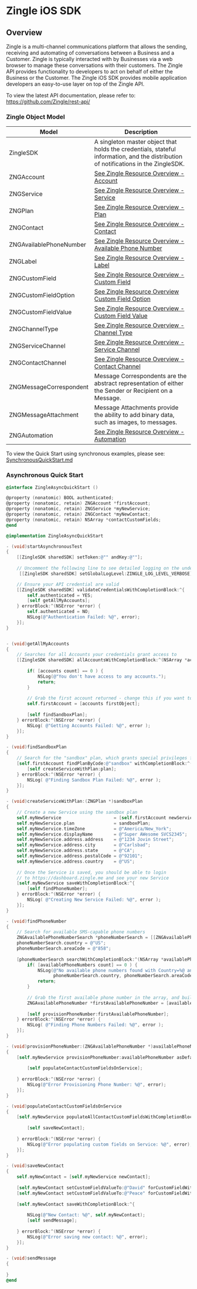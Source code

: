 # Zingle iOS SDK

## Overview

Zingle is a multi-channel communications platform that allows the sending, receiving and automating of conversations between a Business and a Customer.  Zingle is typically interacted with by Businesses via a web browser to manage these conversations with their customers.  The Zingle API provides functionality to developers to act on behalf of either the Business or the Customer.  The Zingle iOS SDK provides mobile application developers an easy-to-use layer on top of the Zingle API.

To view the latest API documentation, please refer to: https://github.com/Zingle/rest-api/

### Zingle Object Model

Model | Description
--- | ---
ZingleSDK | A singleton master object that holds the credentials, stateful information, and the distribution of notifications in the ZingleSDK.
ZNGAccount | [See Zingle Resource Overview - Account](https://github.com/Zingle/rest-api/blob/master/resource_overview.md#account)
ZNGService | [See Zingle Resource Overview - Service](https://github.com/Zingle/rest-api/blob/master/resource_overview.md#service)
ZNGPlan | [See Zingle Resource Overview - Plan](https://github.com/Zingle/rest-api/blob/master/resource_overview.md#plan)
ZNGContact | [See Zingle Resource Overview - Contact](https://github.com/Zingle/rest-api/blob/master/resource_overview.md#contact)
ZNGAvailablePhoneNumber | [See Zingle Resource Overview - Available Phone Number](https://github.com/Zingle/rest-api/blob/master/resource_overview.md#available-phone-number)
ZNGLabel | [See Zingle Resource Overview - Label](https://github.com/Zingle/rest-api/blob/master/resource_overview.md#label)
ZNGCustomField | [See Zingle Resource Overview - Custom Field](https://github.com/Zingle/rest-api/blob/master/resource_overview.md#custom-field)
ZNGCustomFieldOption | [See Zingle Resource Overview Custom Field Option](https://github.com/Zingle/rest-api/blob/master/resource_overview.md#custom-field-option)
ZNGCustomFieldValue | [See Zingle Resource Overview - Custom Field Value](https://github.com/Zingle/rest-api/blob/master/resource_overview.md#custom-field-value)
ZNGChannelType | [See Zingle Resource Overview - Channel Type](https://github.com/Zingle/rest-api/blob/master/resource_overview.md#channel-type)
ZNGServiceChannel | [See Zingle Resource Overview  - Service Channel](https://github.com/Zingle/rest-api/blob/master/resource_overview.md#service-channel)
ZNGContactChannel | [See Zingle Resource Overview - Contact Channel](https://github.com/Zingle/rest-api/blob/master/resource_overview.md#contact-channel)
ZNGMessageCorrespondent | Message Correspondents are the abstract representation of either the Sender or Recipient on a Message.
ZNGMessageAttachment | Message Attachments provide the ability to add binary data, such as images, to messages.
ZNGAutomation | [See Zingle Resource Overview - Automation](https://github.com/Zingle/rest-api/blob/master/resource_overview.md#automation)

To view the Quick Start using synchronous examples, please see: [SynchronousQuickStart.md](SynchronousQuickStart.md)

### Asynchronous Quick Start

```Objective-C
@interface ZingleAsyncQuickStart ()

@property (nonatomic) BOOL authenticated;
@property (nonatomic, retain) ZNGAccount *firstAccount;
@property (nonatomic, retain) ZNGService *myNewService;
@property (nonatomic, retain) ZNGContact *myNewContact;
@property (nonatomic, retain) NSArray *contactCustomFields;
@end

@implementation ZingleAsyncQuickStart

- (void)startAsynchronousTest
{
    [[ZingleSDK sharedSDK] setToken:@"" andKey:@""];
    
    // Uncomment the following line to see detailed logging on the underlying API
     [[ZingleSDK sharedSDK] setGlobalLogLevel:ZINGLE_LOG_LEVEL_VERBOSE];

    // Ensure your API credential are valid
    [[ZingleSDK sharedSDK] validateCredentialsWithCompletionBlock:^{
        self.authenticated = YES;
        [self getAllMyAccounts];
    } errorBlock:^(NSError *error) {
        self.authenticated = NO;
        NSLog(@"Authentication Failed: %@", error);
    }];
}


- (void)getAllMyAccounts
{
    // Searches for all Accounts your credentials grant access to
    [[ZingleSDK sharedSDK] allAccountsWithCompletionBlock:^(NSArray *accounts) {
        
        if( [accounts count] == 0 ) {
            NSLog(@"You don't have access to any accounts.");
            return;
        }
        
        // Grab the first account returned - change this if you want to use a different account
        self.firstAccount = [accounts firstObject];
        
        [self findSandboxPlan];
    } errorBlock:^(NSError *error) {
        NSLog( @"Getting Accounts Failed: %@", error );
    }];
}

- (void)findSandboxPlan
{
    // Search for the "sandbox" plan, which grants special privileges for development testing.
    [self.firstAccount findPlanByCode:@"sandbox" withCompletionBlock:^(ZNGPlan *plan){
        [self createServiceWithPlan:plan];
    } errorBlock:^(NSError *error) {
        NSLog( @"Finding Sandbox Plan Failed: %@", error );
    }];
}

- (void)createServiceWithPlan:(ZNGPlan *)sandboxPlan
{
    // Create a new Service using the sandbox plan
    self.myNewService                    = [self.firstAccount newService];
    self.myNewService.plan               = sandboxPlan;
    self.myNewService.timeZone           = @"America/New_York";
    self.myNewService.displayName        = @"Super AWesome SVCS2345";
    self.myNewService.address.address    = @"1234 Jovin Street";
    self.myNewService.address.city       = @"Carlsbad";
    self.myNewService.address.state      = @"CA";
    self.myNewService.address.postalCode = @"92101";
    self.myNewService.address.country    = @"US";
    
    // Once the Service is saved, you should be able to login
    // to https://dashboard.zingle.me and see your new Service
    [self.myNewService saveWithCompletionBlock:^{
        [self findPhoneNumber];
    } errorBlock:^(NSError *error) {
        NSLog( @"Creating New Service Failed: %@", error );
    }];
}

- (void)findPhoneNumber
{
    // Search for available SMS-capable phone numbers
    ZNGAvailablePhoneNumberSearch *phoneNumberSearch = [[ZNGAvailablePhoneNumberSearch alloc] init];
    phoneNumberSearch.country = @"US";
    phoneNumberSearch.areaCode = @"858";
    
    [phoneNumberSearch searchWithCompletionBlock:^(NSArray *availablePhoneNumbers) {
        if( [availablePhoneNumbers count] == 0 ) {
            NSLog(@"No available phone numbers found with Country=%@ and areaCode=%@.",
                  phoneNumberSearch.country, phoneNumberSearch.areaCode);
            return;
        }
        
        // Grab the first available phone number in the array, and build a new Service Channel
        ZNGAvailablePhoneNumber *firstAvailablePhoneNumber = [availablePhoneNumbers firstObject];
        
        [self provisionPhoneNumber:firstAvailablePhoneNumber];
    } errorBlock:^(NSError *error) {
        NSLog( @"Finding Phone Numbers Failed: %@", error );
    }];
}

- (void)provisionPhoneNumber:(ZNGAvailablePhoneNumber *)availablePhoneNumber
{
    [self.myNewService provisionPhoneNumber:availablePhoneNumber asDefaultChannel:YES withCompletionBlock:^(ZNGServiceChannel *newServiceChannel) {
        
        [self populateContactCustomFieldsOnService];
        
    } errorBlock:^(NSError *error) {
        NSLog(@"Error Provisioning Phone Number: %@", error);
    }];
}

- (void)populateContactCustomFieldsOnService
{
    [self.myNewService populateAllContactCustomFieldsWithCompletionBlock:^{
        
        [self saveNewContact];
        
    } errorBlock:^(NSError *error) {
        NSLog(@"Error populating custom fields on Service: %@", error);
    }];
}

- (void)saveNewContact
{
    self.myNewContact = [self.myNewService newContact];
    
    [self.myNewContact setCustomFieldValueTo:@"David" forCustomFieldWithName:@"First Name"];
    [self.myNewContact setCustomFieldValueTo:@"Peace" forCustomFieldWithName:@"Last Name"];
    
    [self.myNewContact saveWithCompletionBlock:^{
        
        NSLog(@"New Contact: %@", self.myNewContact);
        [self sendMessage];
        
    } errorBlock:^(NSError *error) {
        NSLog(@"Error saving new contact: %@", error);
    }];
}

- (void)sendMessage
{
    
}
@end
```
